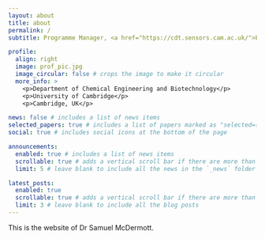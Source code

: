 ```yaml
---
layout: about
title: about
permalink: /
subtitle: Programme Manager, <a href="https://cdt.sensors.cam.ac.uk/">EPSRC Sensor CDT</a>

profile:
  align: right
  image: prof_pic.jpg
  image_circular: false # crops the image to make it circular
  more_info: >
    <p>Department of Chemical Engineering and Biotechnology</p>
    <p>University of Cambridge</p>
    <p>Cambridge, UK</p>

news: false # includes a list of news items
selected_papers: true # includes a list of papers marked as "selected={true}"
social: true # includes social icons at the bottom of the page

announcements:
  enabled: true # includes a list of news items
  scrollable: true # adds a vertical scroll bar if there are more than 3 news items
  limit: 5 # leave blank to include all the news in the `_news` folder

latest_posts:
  enabled: true
  scrollable: true # adds a vertical scroll bar if there are more than 3 new posts items
  limit: 3 # leave blank to include all the blog posts
---
```


This is the website of Dr Samuel McDermott.